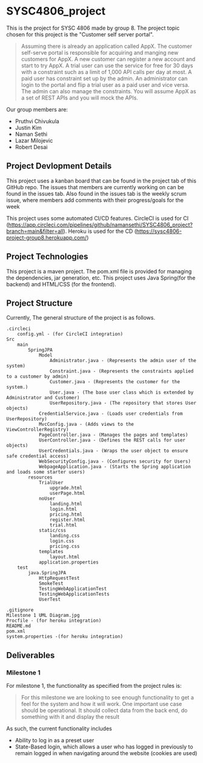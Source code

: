 # SYSC4806_project

This is the project for SYSC 4806 made by group 8. The project topic chosen for this project is the "Customer self
server portal".

> Assuming there is already an application called AppX. The customer self-serve portal is responsible for acquiring and
> manging new customers for AppX. A new customer can register a new account and start to try AppX. A trial user can use
> the service for free for 30 days with a constraint such as a limit of 1,000 API calls per day at most. A paid user has
> constraint set up by the admin. An administrator can login to the portal and flip a trial user as a paid user and vice 
> versa. The admin can also manage the constraints. You will assume AppX as a set of REST APIs and you will mock the APIs.

Our group members are:
- Pruthvi Chivukula
- Justin Kim
- Naman Sethi
- Lazar Milojevic
- Robert Desai

## Project Devlopment Details
This project uses a kanban board that can be found in the project tab of this GitHub repo.
The issues that members are currently working on can be found in the issues tab.
Also found in the issues tab is the weekly scrum issue, where members add comments with their progress/goals for the week

This project uses some automated CI/CD features.
CircleCI is used for CI (https://app.circleci.com/pipelines/github/namansethi/SYSC4806_project?branch=main&filter=all).
Heroku is used for the CD (https://sysc4806-project-group8.herokuapp.com/)

## Project Technologies
This project is a maven project. The pom.xml file is provided for managing the dependencies, jar generation, etc.
This project uses Java Spring(for the backend) and HTML/CSS (for the frontend).

## Project Structure
Currently, The general structure of the project is as follows.

    .circleci
        config.yml - (for CircleCI integration)
    Src   
        main
            SpringJPA
                Model
                    Administrator.java - (Represents the admin user of the system)
                    Constraint.java - (Represents the constraints applied to a customer by admin)
                    Customer.java - (Represents the customer for the system.)
                    User.java - (The base user class which is extended by Administrator and Customer)
                    UserRepository.java - (The repository that stores User objects)
                CredentialService.java - (Loads user credentials from UserRepository)
                MvcConfig.java - (Adds views to the ViewControllerRegistry)
                PageController.java - (Manages the pages and templates)
                UserController.java - (Defines the REST calls for user objects)
                UserCredentials.java - (Wraps the user object to ensure safe credential access)
                WebSecurityConfig.java - (Configures security for Users)
                WebpageApplication.java - (Starts the Spring application and loads some starter users)
            resources
                TrialUser
                    upgrade.html
                    userPage.html
                noUser
                    landing.html
                    login.html
                    pricing.html
                    register.html
                    trial.html
                static/css
                    landing.css
                    login.css
                    pricing.css
                templates
                    layout.html
                application.properties
        test
            java.SpringJPA
                HttpRequestTest
                SmokeTest
                TestingWebApplicationTest
                TestingWebApplicationTests
                UserTest

    .gitignore
    Milestone 1 UML Diagram.jpg
    Procfile - (for heroku integration)
    README.md
    pom.xml
    system.properties -(for heroku integration)

## Deliverables
### Milestone 1

For milestone 1, the functionality as specified from the project rules is:
>For this milestone we are looking to see enough functionality to get a feel for the system and how it will work. 
>One important use case should be operational. It should collect data from the back end, do something with it and
>display the result

As such, the current functionality includes
 - Ability to log in as a preset user
 - State-Based login, which allows a user who has logged in previously to remain logged in when navigating around the website (cookies are used)




